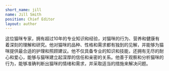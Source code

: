 ```yaml
---
short_name: jill
name: Jill Smith
position: Chief Editor
layout: author
---
```

这位猫咪专家，拥有超过10年的专业知识和经验，对猫咪的行为、营养和健康有着深刻的理解和研究。他对猫咪的品种、性格和需求都有独到的见解，并能够为猫咪提供最合适的护理和照顾建议。他不仅具备专业的知识和技能，还拥有无尽的耐心和爱心，能够与猫咪建立起深厚的信任和亲密的关系。他善于观察和分析猫咪的行为，能够准确判断出猫咪的情绪和需求，并采取适当的措施来解决问题。

